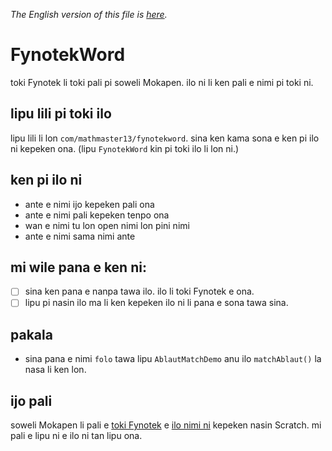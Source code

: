 *The English version of this file is [here](README.md).*

# FynotekWord
toki Fynotek li toki pali pi soweli Mokapen. ilo ni li ken pali e nimi pi toki ni.

## lipu lili pi toki ilo
lipu lili li lon `com/mathmaster13/fynotekword`. sina ken kama sona e ken pi ilo ni kepeken ona. (lipu `FynotekWord` kin pi toki ilo li lon ni.)

## ken pi ilo ni
- ante e nimi ijo kepeken pali ona
- ante e nimi pali kepeken tenpo ona
- wan e nimi tu lon open nimi lon pini nimi
- ante e nimi sama nimi ante

## mi wile pana e ken ni:
- [ ] sina ken pana e nanpa tawa ilo. ilo li toki Fynotek e ona.
- [ ] lipu pi nasin ilo ma li ken kepeken ilo ni li pana e sona tawa sina.

## pakala
- sina pana e nimi `folo` tawa lipu `AblautMatchDemo` anu ilo `matchAblaut()` la nasa li ken lon.

## ijo pali
soweli Mokapen li pali e [toki Fynotek](https://linktr.ee/fynotek "lipu pi kama sona") e [ilo nimi ni](https://scratch.mit.edu/projects/584256352/ "Fynotek Conjugator in Scratch") kepeken nasin Scratch. mi pali e lipu ni e ilo ni tan lipu ona.
